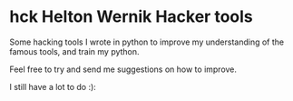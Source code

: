 # hck Helton Wernik Hacker tools 

Some hacking tools I wrote in python to improve my understanding of the famous tools, and train my python.

Feel free to try and send me suggestions on how to improve.

I still have a lot to do :):